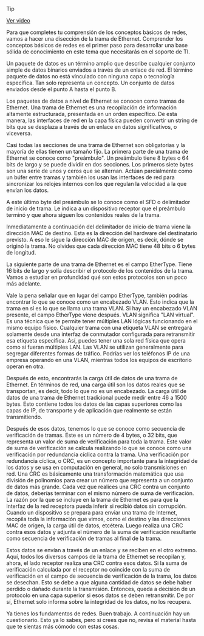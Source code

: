 > [!TIP]  
> [Ver video](https://youtu.be/J3QDFMAKbSY)

Para que completes tu comprensión de los conceptos básicos de redes, vamos a hacer una disección de la trama de Ethernet. Comprender los conceptos básicos de redes es el primer paso para desarrollar una base sólida de conocimiento en este tema que necesitarás en el soporte de TI.

Un paquete de datos es un término amplio que describe cualquier conjunto simple de datos binarios enviados a través de un enlace de red. El término paquete de datos no está vinculado con ninguna capa o tecnología específica. Tan solo representa un concepto. Un conjunto de datos enviados desde el punto A hasta el punto B.

Los paquetes de datos a nivel de Ethernet se conocen como tramas de Ethernet. Una trama de Ethernet es una recopilación de información altamente estructurada, presentada en un orden específico. De esta manera, las interfaces de red en la capa física pueden convertir un string de bits que se desplaza a través de un enlace en datos significativos, o viceversa.

Casi todas las secciones de una trama de Ethernet son obligatorias y la mayoría de ellas tienen un tamaño fijo. La primera parte de una trama de Ethernet se conoce como "preámbulo". Un preámbulo tiene 8 bytes o 64 bits de largo y se puede dividir en dos secciones. Los primeros siete bytes son una serie de unos y ceros que se alternan. Actúan parcialmente como un búfer entre tramas y también los usan las interfaces de red para sincronizar los relojes internos con los que regulan la velocidad a la que envían los datos.

A este último byte del preámbulo se lo conoce como el SFD o delimitador de inicio de trama. Le indica a un dispositivo receptor que el preámbulo terminó y que ahora siguen los contenidos reales de la trama.

Inmediatamente a continuación del delimitador de inicio de trama viene la dirección MAC de destino. Esta es la dirección del hardware del destinatario previsto. A eso le sigue la dirección MAC de origen, es decir, dónde se originó la trama. No olvides que cada dirección MAC tiene 48 bits o 6 bytes de longitud.

La siguiente parte de una trama de Ethernet es el campo EtherType. Tiene 16 bits de largo y solía describir el protocolo de los contenidos de la trama. Vamos a estudiar en profundidad qué son estos protocolos son un poco más adelante.

Vale la pena señalar que en lugar del campo EtherType, también podrías encontrar lo que se conoce como un encabezado VLAN. Esto indica que la trama en sí es lo que se llama una trama VLAN. Si hay un encabezado VLAN presente, el campo EtherType viene después. VLAN significa "LAN virtual". Es una técnica que te permite tener múltiples LAN lógicas funcionando en el mismo equipo físico. Cualquier trama con una etiqueta VLAN se entregará solamente desde una interfaz de conmutador configurada para retransmitir esa etiqueta específica. Así, puedes tener una sola red física que opera como si fueran múltiples LAN. Las VLAN se utilizan generalmente para segregar diferentes formas de tráfico. Podrías ver los teléfonos IP de una empresa operando en una VLAN, mientras todos los equipos de escritorio operan en otra.

Después de esto, encontrarás la carga útil de datos de una trama de Ethernet. En términos de red, una carga útil son los datos reales que se transportan, es decir, todo lo que no es un encabezado. La carga útil de datos de una trama de Ethernet tradicional puede medir entre 46 a 1500 bytes. Esto contiene todos los datos de las capas superiores como las capas de IP, de transporte y de aplicación que realmente se están transmitiendo.

Después de esos datos, tenemos lo que se conoce como secuencia de verificación de tramas. Este es un número de 4 bytes, o 32 bits, que representa un valor de suma de verificación para toda la trama. Este valor de suma de verificación se calcula realizando lo que se conoce como una verificación por redundancia cíclica contra la trama. Una verificación por redundancia cíclica, o CRC, es un concepto importante para la integridad de los datos y se usa en computación en general, no solo transmisiones en red. Una CRC es básicamente una transformación matemática que usa división de polinomios para crear un número que representa a un conjunto de datos más grande. Cada vez que realices una CRC contra un conjunto de datos, deberías terminar con el mismo número de suma de verificación. La razón por la que se incluye en la trama de Ethernet es para que la interfaz de la red receptora pueda inferir si recibió datos sin corrupción. Cuando un dispositivo se prepara para enviar una trama de Internet, recopila toda la información que vimos, como el destino y las direcciones MAC de origen, la carga útil de datos, etcétera. Luego realiza una CRC contra esos datos y adjunta el número de la suma de verificación resultante como secuencia de verificación de tramas al final de la trama.

Estos datos se envían a través de un enlace y se reciben en el otro extremo. Aquí, todos los diversos campos de la trama de Ethernet se recopilan y, ahora, el lado receptor realiza una CRC contra esos datos. Si la suma de verificación calculada por el receptor no coincide con la suma de verificación en el campo de secuencia de verificación de la trama, los datos se desechan. Esto se debe a que alguna cantidad de datos se debe haber perdido o dañado durante la transmisión. Entonces, queda a decisión de un protocolo en una capa superior si esos datos se deben retransmitir. De por sí, Ethernet solo informa sobre la integridad de los datos, no los recupera.

Ya tienes los fundamentos de redes. Buen trabajo. A continuación hay un cuestionario. Esto ya lo sabes, pero si crees que no, revisa el material hasta que te sientas más cómodo con estas cosas.

